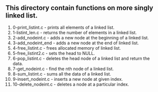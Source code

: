 ## This directory contain functions on more singly linked list.

1. 0-print_listint.c - prints all elements of a linked list.
2. 1-listint_len.c - returns the number of elements in a linked list.
3. 2-add_nodeint.c - adds a new node at the beginning of a linked list.
4. 3-add_nodeint_end - adds a new node at the end of linked list.
5. 4-free_listint.c - frees allocated memory of linked list.
6. 5-free_listint2.c - sets the head to NULL.
7. 6-pop_listint.c - deletes the head node of a linked list and return the data.
8. 7-get_nodeint.c - find the nth node of a linked list.
9. 8-sum_listint.c - sums all the data of a linked list.
10. 9-insert_nodeint.c - inserts a new node at given index.
11. 10-delete_nodeint.c - deletes a node at a particular index.

